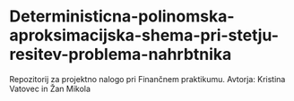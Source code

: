 # Deterministicna-polinomska-aproksimacijska-shema-pri-stetju-resitev-problema-nahrbtnika
Repozitorij za projektno nalogo pri Finančnem praktikumu.  Avtorja: Kristina Vatovec in Žan Mikola
